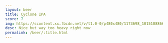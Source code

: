 ```yaml
---
layout: beer
title: Cyclone IPA
score: 7
img: https://scontent.xx.fbcdn.net/v/t1.0-0/p480x480/1173698_10151888668208745_564925063_n.jpg?oh=8e72dd2f1cd4ce422a5da0a53d008797&oe=586C35CC
desc: Nice but way too heavy right now
permalink: /beer/:title.html
---
```

